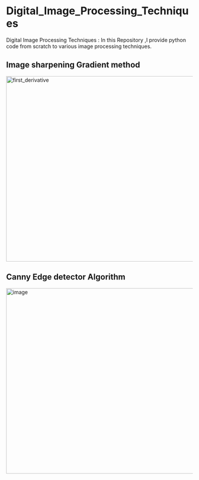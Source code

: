 # Digital_Image_Processing_Techniques
Digital Image Processing Techniques : In this Repository ,I provide python code from scratch to various image processing techniques.

<h2> Image sharpening Gradient method </h3>
<img width="600"  height ='500' alt="first_derivative" src="https://github.com/ankitaanand28/Digital_Image_Processing_Techniques/assets/95133586/768d097d-1a15-444f-8809-0d91dd8121f7">

<h2> Canny Edge detector Algorithm </h2>
<img width="600"  height ='500' alt="image" src="https://github.com/ankitaanand28/Digital_Image_Processing_Techniques/assets/95133586/455c2f89-f42e-41fd-8222-27e58678a163">


